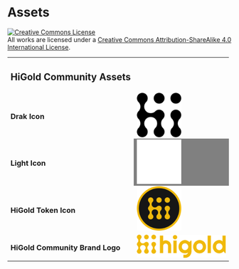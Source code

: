 # Assets

<a rel="license" href="http://creativecommons.org/licenses/by-sa/4.0/"><img alt="Creative Commons License" style="border-width:0" src="https://i.creativecommons.org/l/by-sa/4.0/80x15.png" /></a><br />All works are licensed under a <a rel="license" href="http://creativecommons.org/licenses/by-sa/4.0/">Creative Commons Attribution-ShareAlike 4.0 International License</a>.


<table>
<tr>
<td>
<h2>HiGold Community Assets</h2>
</td>
</tr>
<tr>
<td>
<h3>Drak Icon</h3>
</td>
<td>
<img src="./icon/icon-dark.png" width="100" align=center />
</td>
</tr>
<tr>
<td>
<h3>Light Icon</h3>
</td>
<td bgcolor=gray>
<img src="./icon/icon-light.png" width="100" align=center />
</td>
</tr>
<tr>
<td>
<h3>HiGold Token Icon</h3>
</td>
<td>
<img src="./coin/coin.png" width="100" align=center />
</td>
</tr>
<tr>
<td>
<h3>HiGold Community Brand Logo</h3>
</td>
<td>
<img src="./logo/logo.png" width="200" align=center />
</td>
</tr>
</table>
